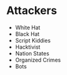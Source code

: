 # Attackers 

  * White Hat 
  * Black Hat 
  * Script Kiddies
  * Hacktivist 
  * Nation States
  * Organized Crimes 
  * Bots 

